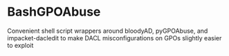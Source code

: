 # BashGPOAbuse
Convenient shell script wrappers around bloodyAD, pyGPOAbuse, and impacket-dacledit to make DACL misconfigurations on GPOs slightly easier to exploit
